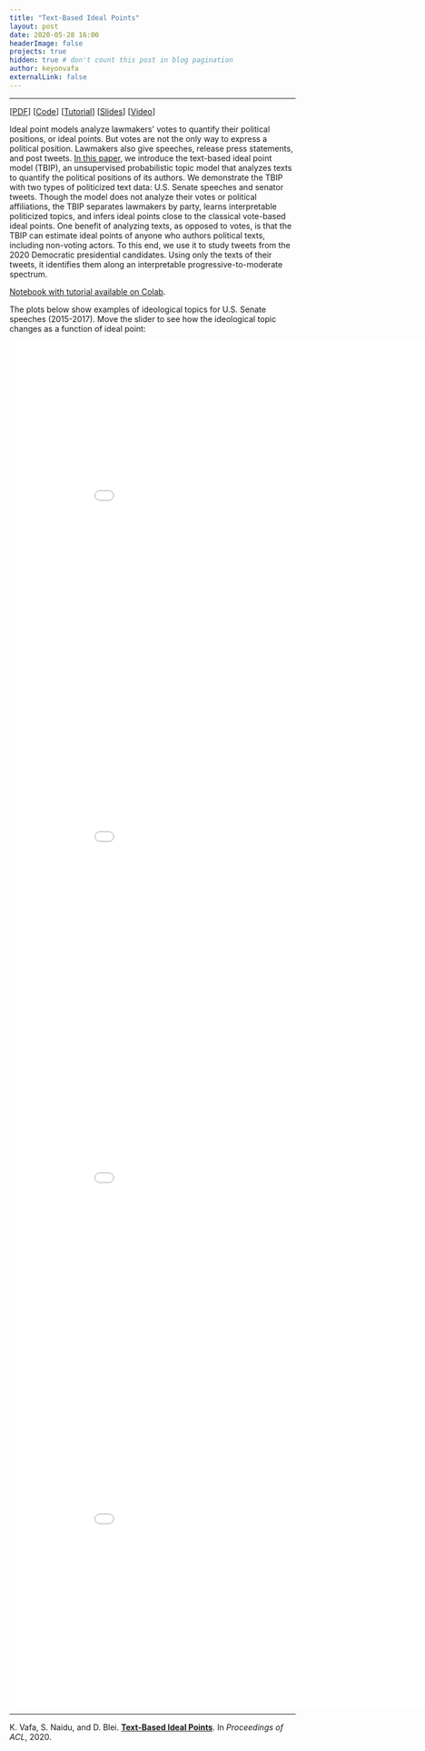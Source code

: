 ```yaml
---
title: "Text-Based Ideal Points"
layout: post
date: 2020-05-28 16:00
headerImage: false
projects: true
hidden: true # don't count this post in blog pagination
author: keyonvafa
externalLink: false
---
```


---

[[PDF](https://www.aclweb.org/anthology/2020.acl-main.475.pdf)] [[Code](https://github.com/keyonvafa/tbip)] [[Tutorial](https://colab.research.google.com/drive/1_KkVI2lGtPdgsHSKDIMhSLCKkHvBQ4LO?usp=sharing)] [[Slides]({{site.base_url}}/assets/slides/tbip_slides.pdf)] [[Video](https://slideslive.com/38929238/textbased-ideal-points)]


Ideal point models analyze lawmakers' votes to quantify their political positions, or ideal points. But votes are not the only way to express a political position. Lawmakers also give speeches, release press statements, and post tweets. [In this paper](https://www.aclweb.org/anthology/2020.acl-main.475/), we introduce the text-based ideal point model (TBIP), an unsupervised probabilistic topic model that analyzes texts to quantify the political positions of its authors. We demonstrate the TBIP with two types of politicized text data: U.S. Senate speeches and senator tweets. Though the model does not analyze their votes or political affiliations, the TBIP separates lawmakers by party, learns interpretable politicized topics, and infers ideal points close to the classical vote-based ideal points. One benefit of analyzing texts, as opposed to votes, is that the TBIP can estimate ideal points of anyone who authors political texts, including non-voting actors. To this end, we use it to study tweets from the 2020 Democratic presidential candidates. Using only the texts of their tweets, it identifies them along an interpretable progressive-to-moderate spectrum.

<!-- [PyTorch](https://github.com/keyonvafa/tbip/blob/master/pytorch/tbip.py) and [Tensorflow](https://github.com/keyonvafa/tbip/blob/master/tbip.py) implementations available on [Github](https://github.com/keyonvafa/tbip). -->

[Notebook with tutorial available on Colab](https://colab.research.google.com/drive/1_KkVI2lGtPdgsHSKDIMhSLCKkHvBQ4LO?usp=sharing).


The plots below show examples of ideological topics for U.S. Senate speeches (2015-2017). Move the slider to see how the ideological topic changes as a function of ideal point:

<iframe width="900" height="600" frameborder="0" scrolling="no" src="//plotly.com/~keyonvafa/228.embed?&link=false"></iframe>

<iframe width="900" height="600" frameborder="0" scrolling="no" src="//plotly.com/~keyonvafa/224.embed?&link=false"></iframe>

<iframe width="900" height="600" frameborder="0" scrolling="no" src="//plotly.com/~keyonvafa/230.embed?&link=false"></iframe>

<iframe width="900" height="600" frameborder="0" scrolling="no" src="//plotly.com/~keyonvafa/226.embed?&link=false"></iframe>

---

K. Vafa, S. Naidu, and D. Blei. [**Text-Based Ideal Points**](https://www.aclweb.org/anthology/2020.acl-main.475/). In _Proceedings of ACL_, 2020.


<!-- ---

<iframe width="900" height="600" frameborder="0" scrolling="no" src="//plotly.com/~keyonvafa/228.embed"></iframe> -->

<!-- 
![Senate speech ideal point comparisons]({{ site.url }}/assets/images/projects/senate_ideal_point_comparisons.jpg)
<figcaption class="caption">The ideal points learned by the TBIP for senator speeches and tweets are highly correlated with the classical vote ideal points. Senators are coded by their political party (Democrats in blue circles, Republicans in red x’s). Although the algorithm does not have access to these labels, the TBIP almost completely separates parties.</figcaption>

 -->

